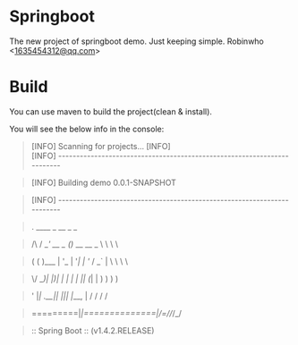 # Springboot

The new project of springboot demo.  Just keeping simple.  Robinwho &lt;1635454312@qq.com>

# Build

You can use maven to build the project(clean & install).

You will see the below info in the console:
>[INFO] Scanning for projects...
>[INFO]                                                                         
>[INFO] ------------------------------------------------------------------------

>[INFO] Building demo 0.0.1-SNAPSHOT

>[INFO] ------------------------------------------------------------------------

>  .   ____          _            __ _ _

> /\\ / ___'_ __ _ _(_)_ __  __ _ \ \ \ \

>( ( )\___ | '_ | '_| | '_ \/ _` | \ \ \ \

> \\/  ___)| |_)| | | | | || (_| |  ) ) ) )

>  '  |____| .__|_| |_|_| |_\__, | / / / /

> =========|_|==============|___/=/_/_/_/

> :: Spring Boot ::        (v1.4.2.RELEASE)
